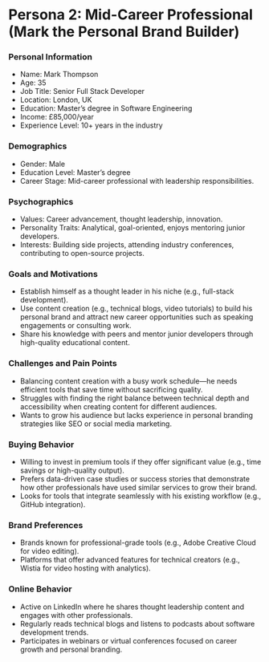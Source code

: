 # Persona 2: Mid-Career Professional (Mark the Personal Brand Builder)

### **Personal Information**
- Name: Mark Thompson
- Age: 35
- Job Title: Senior Full Stack Developer
- Location: London, UK
- Education: Master’s degree in Software Engineering
- Income: £85,000/year
- Experience Level: 10+ years in the industry

### **Demographics**
- Gender: Male
- Education Level: Master’s degree
- Career Stage: Mid-career professional with leadership responsibilities.

### **Psychographics**
- Values: Career advancement, thought leadership, innovation.
- Personality Traits: Analytical, goal-oriented, enjoys mentoring junior developers.
- Interests: Building side projects, attending industry conferences, contributing to open-source projects.

### **Goals and Motivations**
- Establish himself as a thought leader in his niche (e.g., full-stack development).
- Use content creation (e.g., technical blogs, video tutorials) to build his personal brand and attract new career opportunities such as speaking engagements or consulting work.
- Share his knowledge with peers and mentor junior developers through high-quality educational content.

### **Challenges and Pain Points**
- Balancing content creation with a busy work schedule—he needs efficient tools that save time without sacrificing quality.
- Struggles with finding the right balance between technical depth and accessibility when creating content for different audiences.
- Wants to grow his audience but lacks experience in personal branding strategies like SEO or social media marketing.

### **Buying Behavior**
- Willing to invest in premium tools if they offer significant value (e.g., time savings or high-quality output).
- Prefers data-driven case studies or success stories that demonstrate how other professionals have used similar services to grow their brand.
- Looks for tools that integrate seamlessly with his existing workflow (e.g., GitHub integration).

### **Brand Preferences**
- Brands known for professional-grade tools (e.g., Adobe Creative Cloud for video editing).
- Platforms that offer advanced features for technical creators (e.g., Wistia for video hosting with analytics).

### **Online Behavior**
- Active on LinkedIn where he shares thought leadership content and engages with other professionals.
- Regularly reads technical blogs and listens to podcasts about software development trends.
- Participates in webinars or virtual conferences focused on career growth and personal branding.
